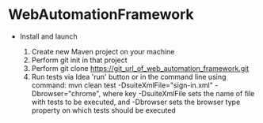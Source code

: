 # WebAutomationFramework



- Install and launch

    1. Create new Maven project on your machine
    2. Perform git init in that project
    3. Perform git clone https://git_url_of_web_automation_framework.git
    4. Run tests via Idea 'run' button or in the command line using command:
    mvn clean test -DsuiteXmlFile="sign-in.xml" -Dbrowser="chrome", where
    key -DsuiteXmlFile sets the name of file with tests to be executed, and -Dbrowser sets the browser type property on which tests should be executed
    
    

 

